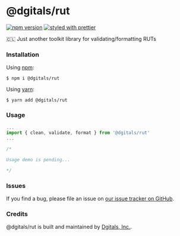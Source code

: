 # @dgitals/rut 
[![npm version](https://badge.fury.io/js/react-private-route.svg)](https://badge.fury.io/js/react-private-route) [![styled with prettier](https://img.shields.io/badge/styled_with-prettier-ff69b4.svg)](https://github.com/prettier/prettier)

🇨🇱 Just another toolkit library for validating/formatting RUTs

### Installation

Using [npm](https://www.npmjs.com/):

    $ npm i @dgitals/rut


Using [yarn](https://yarnpkg.com/):

    $ yarn add @dgitals/rut


### Usage

```js
...
import { clean, validate, format } from '@dgitals/rut'
...

/*

Usage demo is pending... 

*/
```

### Issues

If you find a bug, please file an issue on [our issue tracker on GitHub](https://github.com/dgitals/rut/issues).

### Credits

@dgitals/rut  is built and maintained by [Dgitals, Inc.](https://github.com/dgitals).
